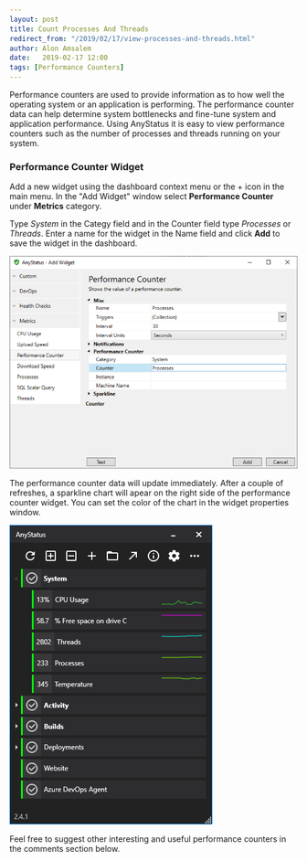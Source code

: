 ```yaml
---
layout: post
title: Count Processes And Threads
redirect_from: "/2019/02/17/view-processes-and-threads.html"
author: Alon Amsalem
date:   2019-02-17 12:00
tags: [Performance Counters]
---
```


Performance counters are used to provide information as to how well the operating system or an application is performing. The performance counter data can help determine system bottlenecks and fine-tune system and application performance. Using AnyStatus it is easy to view performance counters such as the number of processes and threads running on your system.

### Performance Counter Widget

Add a new widget using the dashboard context menu or the + icon in the main menu. In the "Add Widget" window select **Performance Counter** under **Metrics** category.

Type *System* in the Categy field and in the Counter field type *Processes* or *Threads*.
Enter a name for the widget in the Name field and click **Add** to save the widget in the dashboard.

![AnyStatus Desktop 2.4.1](/assets/posts/2019-02-17-view-processes-and-threads/add-performance-counter-widget.png)

The performance counter data will update immediately. After a couple of refreshes, a sparkline chart will apear on the right side of the performance counter widget.
You can set the color of the chart in the widget properties window.

![AnyStatus Desktop 2.4.1](/assets/images/screenshots/anystatus_desktop_2.4.1.png)

Feel free to suggest other interesting and useful performance counters in the comments section below.